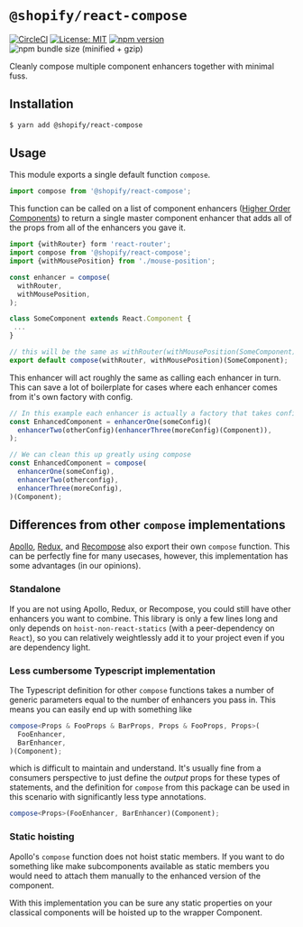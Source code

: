 # `@shopify/react-compose`

[![CircleCI](https://circleci.com/gh/Shopify/quilt.svg?style=svg&circle-token=8dafbec2d33dcb489dfce1e82ed37c271b26aeba)](https://circleci.com/gh/Shopify/quilt)
[![License: MIT](https://img.shields.io/badge/License-MIT-green.svg)](LICENSE.md) [![npm version](https://badge.fury.io/js/%40shopify%2Freact-compose.svg)](https://badge.fury.io/js/%40shopify%2Freact-compose) ![npm bundle size (minified + gzip)](https://img.shields.io/bundlephobia/minzip/@shopify/react-compose.svg)

Cleanly compose multiple component enhancers together with minimal fuss.

## Installation

```bash
$ yarn add @shopify/react-compose
```

## Usage

This module exports a single default function `compose`.

```ts
import compose from '@shopify/react-compose';
```

This function can be called on a list of component enhancers ([Higher Order Components](https://reactjs.org/docs/higher-order-components.html)) to return a single master component enhancer that adds all of the props from all of the enhancers you gave it.

```ts
import {withRouter} form 'react-router';
import compose from '@shopify/react-compose';
import {withMousePosition} from './mouse-position';

const enhancer = compose(
  withRouter,
  withMousePosition,
);

class SomeComponent extends React.Component {
 ...
}

// this will be the same as withRouter(withMousePosition(SomeComponent))
export default compose(withRouter, withMousePosition)(SomeComponent);
```

This enhancer will act roughly the same as calling each enhancer in turn. This can save a lot of boilerplate for cases where each enhancer comes from it's own factory with config.

```ts
// In this example each enhancer is actually a factory that takes config.
const EnhancedComponent = enhancerOne(someConfig)(
  enhancerTwo(otherConfig)(enhancerThree(moreConfig)(Component)),
);

// We can clean this up greatly using compose
const EnhancedComponent = compose(
  enhancerOne(someConfig),
  enhancerTwo(otherconfig),
  enhancerThree(moreConfig),
)(Component);
```

## Differences from other `compose` implementations

[Apollo](https://www.apollographql.com/docs/react/api/react-apollo.html#compose), [Redux](https://redux.js.org/api-reference/compose), and [Recompose](https://github.com/acdlite/recompose/blob/master/docs/API.md) also export their own `compose` function. This can be perfectly fine for many usecases, however, this implementation has some advantages (in our opinions).

### Standalone

If you are not using Apollo, Redux, or Recompose, you could still have other enhancers you want to combine. This library is only a few lines long and only depends on `hoist-non-react-statics` (with a peer-dependency on `React`), so you can relatively weightlessly add it to your project even if you are dependency light.

### Less cumbersome Typescript implementation

The Typescript definition for other `compose` functions takes a number of generic parameters equal to the number of enhancers you pass in. This means you can easily end up with something like

```ts
compose<Props & FooProps & BarProps, Props & FooProps, Props>(
  FooEnhancer,
  BarEnhancer,
)(Component);
```

which is difficult to maintain and understand. It's usually fine from a consumers perspective to just define the _output_ props for these types of statements, and the definition for `compose` from this package can be used in this scenario with significantly less type annotations.

```ts
compose<Props>(FooEnhancer, BarEnhancer)(Component);
```

### Static hoisting

Apollo's `compose` function does not hoist static members. If you want to do something like make subcomponents available as static members you would need to attach them manually to the enhanced version of the component.

With this implementation you can be sure any static properties on your classical components will be hoisted up to the wrapper Component.
